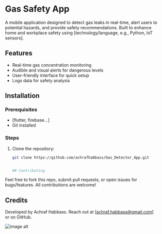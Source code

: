 # Gas Safety App

A mobile application designed to detect gas leaks in real-time, alert users to potential hazards, and provide safety recommendations. Built to enhance home and workplace safety using [technology/language, e.g., Python, IoT sensors].


## Features
- Real-time gas concentration monitoring
- Audible and visual alerts for dangerous levels
- User-friendly interface for quick setup
- Logs data for safety analysis

## Installation

### Prerequisites
- [flutter, firebase...]
- Git installed

### Steps
1. Clone the repository:
   ```bash
   git clone https://github.com/achrafhabbass/Gas_Detector_App.git


   ## Contributing
Feel free to fork this repo, submit pull requests, or open issues for bugs/features. All contributions are welcome!


## Credits
Developed by Achraf Habbass. Reach out at [achraf.habbass@gmail.com] or on GitHub.

![image alt](https://github.com/achrafhabbass/Gas_Detector_App/blob/1ede3c364ca4f303ea32bcae1d57bd971c83289e/App_Screens.png)
